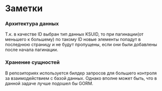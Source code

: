 # Заметки

### Архитектура данных
Т.к. в качестве ID выбран тип данных KSUID, то при пагинации(от меньшего к большему) по такому ID новые элементы попадут в последнюю страницу и не будут пропущены, если они были добавлены после начала пагинации.

### Хранение сущностей
В репозиториях используется билдер запросов для большего контроля за взаимодействием с базой данных. Однако вполне может быть, что в данной задаче лучше подошел бы GORM.